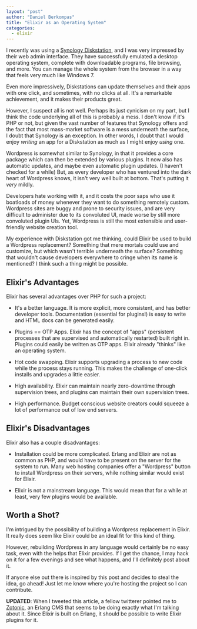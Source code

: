 ```yaml
---
layout: "post"
author: "Daniel Berkompas"
title: "Elixir as an Operating System"
categories:
  - elixir
---
```


I recently was using a [Synology Diskstation][synology], and I was very
impressed by their web admin interface. They have successfully emulated a 
desktop operating system, complete with downloadable programs, file browsing,
and more. You can manage the whole system from the browser in a way that feels
very much like Windows 7.

Even more impressively, Diskstations can update themselves and their apps with
one click, and sometimes, with no clicks at all. It's a remarkable achievement,
and it makes their products great.

However, I suspect all is not well. Perhaps its just cynicism on my part, but I 
think the code underlying all of this is probably a mess. I don't know if it's 
PHP or not, but given the vast number of features that Synology offers and the 
fact that most mass-market software is a mess underneath the surface, I doubt 
that Synology is an exception. In other words, I doubt that I would enjoy 
_writing_ an app for a Diskstation as much as I might enjoy _using_ one.

Wordpress is somewhat similar to Synology, in that it provides a core package
which can then be extended by various plugins. It now also has automatic
updates, and maybe even automatic plugin updates. (I haven't checked for a 
while) But, as every developer who has ventured into the dark heart of Wordpress
knows, it isn't very well built at bottom. That's putting it _very_ mildly.

Developers hate working with it, and it costs the poor saps who use it boatloads
of money whenever they want to do something remotely custom. Wordpress sites are
buggy and prone to security issues, and are very difficult to administer due to
its convoluted UI, made worse by still more convoluted plugin UIs. Yet, 
Wordpress is still the most extensible and user-friendly website creation tool.

My experience with Diskstation got me thinking, could Elixir be used to build
a Wordpress replacement? Something that mere mortals could use and customize,
but which wasn't terrible underneath the surface? Something that wouldn't cause
developers everywhere to cringe when its name is mentioned? I think such a 
thing might be possible.

## Elixir's Advantages

Elixir has several advantages over PHP for such a project:

- It's a better language. It is more explicit, more consistent, and has better
  developer tools. Documentation (essential for plugins!) is easy to write and
  HTML docs can be generated easily.

- Plugins == OTP Apps. Elixir has the concept of "apps" (persistent processes 
  that are supervised and automatically restarted) built right in. Plugins could
  easily be written as OTP apps. Elixir already "thinks" like an operating 
  system.

- Hot code swapping. Elixir supports upgrading a process to new code while the
  process stays running. This makes the challenge of one-click installs and
  upgrades a little easier.

- High availability. Elixir can maintain nearly zero-downtime through
  supervision trees, and plugins can maintain their own supervision trees.

- High performance. Budget conscious website creators could squeeze a lot of
  performance out of low end servers.

## Elixir's Disadvantages

Elixir also has a couple disadvantages:

- Installation could be more complicated. Erlang and Elixir are not as common
  as PHP, and would have to be present on the server for the system to run. Many
  web hosting companies offer a "Wordpress" button to install Wordpress on their
  servers, while nothing similar would exist for Elixir.

- Elixir is not a mainstream language. This would mean that for a while at
  least, very few plugins would be available.

## Worth a Shot?

I'm intrigued by the possibility of building a Wordpress replacement in Elixir. 
It really does seem like Elixir could be an ideal fit for this kind of thing.

However, rebuilding Wordpress in any language would certainly be no easy task, 
even with the helps that Elixir provides. If I get the chance, I may hack on it
for a few evenings and see what happens, and I'll definitely post about it.

If anyone else out there is inspired by this post and decides to steal the idea,
go ahead! Just let me know where you're hosting the project so I can contribute.

**UPDATED**: When I tweeted this article, a fellow twitterer pointed me to
[Zotonic][zotonic], an Erlang CMS that seems to be doing exactly what I'm
talking about it. Since Elixir is built on Erlang, it should be possible to
write Elixir plugins for it.

[zotonic]: http://zotonic.org
[synology]: https://www.synology.com/
